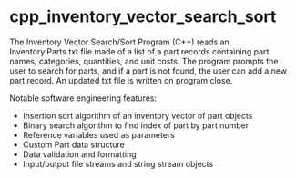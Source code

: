 # cpp_inventory_vector_search_sort
The Inventory Vector Search/Sort Program (C++) reads an Inventory.Parts.txt file made of a list of a part records containing part names, categories, quantities, and unit costs. The program prompts the user to search for parts, and if a part is not found, the user can add a new part record. An updated txt file is written on program close. 

Notable software engineering features:
<ul>
  <li>Insertion sort algorithm of an inventory vector of part objects</li>
  <li>Binary search algorithm to find index of part by part number</li>
  <li>Reference variables used as parameters</li>
  <li>Custom Part data structure</li>
  <li>Data validation and formatting</li>
  <li>Input/output file streams and string stream objects</li>
</ul>
